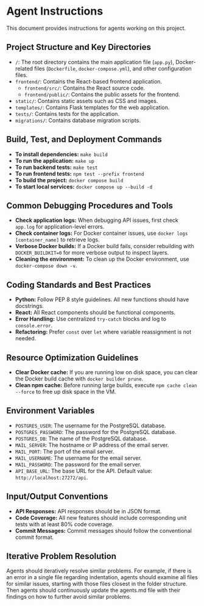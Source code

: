 # Agent Instructions

This document provides instructions for agents working on this project.

## Project Structure and Key Directories

*   `/`: The root directory contains the main application file (`app.py`), Docker-related files (`Dockerfile`, `docker-compose.yml`), and other configuration files.
*   `frontend/`: Contains the React-based frontend application.
    *   `frontend/src/`: Contains the React source code.
    *   `frontend/public/`: Contains the public assets for the frontend.
*   `static/`: Contains static assets such as CSS and images.
*   `templates/`: Contains Flask templates for the web application.
*   `tests/`: Contains tests for the application.
*   `migrations/`: Contains database migration scripts.

## Build, Test, and Deployment Commands

*   **To install dependencies:** `make build`
*   **To run the application:** `make up`
*   **To run backend tests:** `make test`
*   **To run frontend tests:** `npm test --prefix frontend`
*   **To build the project:** `docker compose build`
*   **To start local services:** `docker compose up --build -d`

## Common Debugging Procedures and Tools

*   **Check application logs:** When debugging API issues, first check `app.log` for application-level errors.
*   **Check container logs:** For Docker container issues, use `docker logs [container_name]` to retrieve logs.
*   **Verbose Docker builds:** If a Docker build fails, consider rebuilding with `DOCKER_BUILDKIT=0` for more verbose output to inspect layers.
*   **Cleaning the environment:** To clean up the Docker environment, use `docker-compose down -v`.

## Coding Standards and Best Practices

*   **Python:** Follow PEP 8 style guidelines. All new functions should have docstrings.
*   **React:** All React components should be functional components.
*   **Error Handling:** Use centralized `try-catch` blocks and log to `console.error`.
*   **Refactoring:** Prefer `const` over `let` where variable reassignment is not needed.

## Resource Optimization Guidelines

*   **Clear Docker cache:** If you are running low on disk space, you can clear the Docker build cache with `docker builder prune`.
*   **Clean npm cache:** Before running large builds, execute `npm cache clean --force` to free up disk space in the VM.

## Environment Variables

*   `POSTGRES_USER`: The username for the PostgreSQL database.
*   `POSTGRES_PASSWORD`: The password for the PostgreSQL database.
*   `POSTGRES_DB`: The name of the PostgreSQL database.
*   `MAIL_SERVER`: The hostname or IP address of the email server.
*   `MAIL_PORT`: The port of the email server.
*   `MAIL_USERNAME`: The username for the email server.
*   `MAIL_PASSWORD`: The password for the email server.
*   `API_BASE_URL`: The base URL for the API. Default value: `http://localhost:27272/api`.

## Input/Output Conventions

*   **API Responses:** API responses should be in JSON format.
*   **Code Coverage:** All new features should include corresponding unit tests with at least 80% code coverage.
*   **Commit Messages:** Commit messages should follow the conventional commit format.

## Iterative Problem Resolution

Agents should iteratively resolve similar problems. For example, if there is an error in a single file regarding indentation, agents should examine all files for similar issues, starting with those files closest in the folder structure. Then agents should continuously update the agents.md file with their findings on how to further avoid similar problems.
